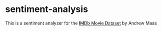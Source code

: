 # sentiment-analysis

This is a sentiment analyzer for the [IMDb Movie Dataset](http://ai.stanford.edu/~amaas/data/sentiment/) by Andrew Maas
